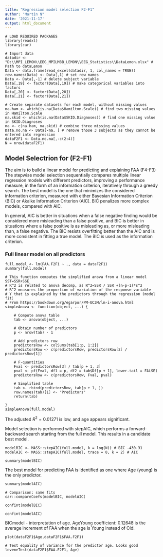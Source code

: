 ```yaml
---
title: "Regression model selection F2-F1"
author: "Martin N"
date: '2021-11-17'
output: html_document
---
```


```{r}
# LOAD REQUIRED PACKAGES
library(readxl)
library(car)

# Import data
datadir <- "D:\\MPI_LEMON\\EEG_MPILMBB_LEMON\\EEG_Statistics\\DataLemon.xlsx" # Path to dataLemon
Data <- data.frame(read_excel(datadir, 1, col_names = TRUE))
row.names(Data) <- Data[,1] # set row names
Data <- Data[,-1] # delete subject variable
Data[,19] <- factor(Data[,19]) # make categorical variables into factors
Data[,20] <- factor(Data[,20])
Data[,21] <- factor(Data[,21])

# Create separate datasets for each model, without missing values
na.ham <- which(is.na(Data$Hamilton.Scale)) # find two missing values in Hamilton.Scale
na.skid <- which(is.na(Data$SKID.Diagnoses)) # find one missing value in SKID.Diagnoses
na <- c(na.ham, na.skid) # combine three missing values
Data.no.na <- Data[-na, ] # remove those 3 subjects as they cannot be entered into regression
dataF2F1 <- Data.no.na[,-c(2:4)]
N = nrow(dataF2F1)
```
## Model Selectrion for (F2-F1)

The aim is to build a linear model for predicting and explaining FAA (F4-F3)
The stepwise model selection sequentially compares multiple linear regression models with different predictors, improving a performance measure, in the form of an information criterion, iteratively through a greedy search. The best model is the one that minimizes the considered information criterion, measured with either Bayesian Information Criterion (BIC) or Akaike Information Criterion (AIC). BIC penalizes more complex models, compared with AIC.

In general, AIC is better in situations when a false negative finding would be considered more misleading than a false positive, and BIC is better in situations where a false positive is as misleading as, or more misleading than, a false negative. The BIC resists overfitting better than the AIC and is more consistent in fitting a true model. The BIC is used as the information criterion.

### Full linear model on all predictors

```{r}
full.model <- lm(FAA.F2F1 ~ ., data = dataF2F1)
summary(full.model)
```

```{r}
# This function computes the simplified anova from a linear model SST=SSR+SSE
# R^2 is related to anova decomp, as R^2=SSR / SSR +(n-p-1)*s^2
# R^2 measures the proportion of variation of the response variable  
# Y that is explained by the predictors through the regression (model fit)
# From https://bookdown.org/egarpor/PM-UC3M/lm-i-anova.html
simpleAnova <- function(object, ...) {
    
    # Compute anova table
    tab <- anova(object, ...)
    
    # Obtain number of predictors
    p <- nrow(tab) - 1
    
    # Add predictors row
    predictorsRow <- colSums(tab[1:p, 1:2])
    predictorsRow <- c(predictorsRow, predictorsRow[2] / predictorsRow[1])
    
    # F-quantities
    Fval <- predictorsRow[3] / tab[p + 1, 3]
    pval <- pf(Fval, df1 = p, df2 = tab$Df[p + 1], lower.tail = FALSE)
    predictorsRow <- c(predictorsRow, Fval, pval)
    
    # Simplified table
    tab <- rbind(predictorsRow, tab[p + 1, ])
    row.names(tab)[1] <- "Predictors"
    return(tab)
    
}
simpleAnova(full.model)
```

The adjusted $R^{2}=0.01271$ is low, and age appears significant. 

Model selection is performed with stepAIC, which performs a forward-backward search starting from the full model. This results in a candidate best model.
```{r}
modelBIC <- MASS::stepAIC(full.model, k = log(N)) # BIC -430.31
modelAIC <- MASS::stepAIC(full.model, trace = 0, k = 2) # AIC 
```

```{r}
summary(modelBIC)
```

The best model for predicting FAA is identified as one where Age (young) is the only predictor.
```{r}
summary(modelAIC)
```

```{r}
# Comparison: same fits
car::compareCoefs(modelBIC, modelAIC)
```

```{r}
confint(modelBIC)
```
```{r}
confint(modelAIC)
```


BICmodel - interpretation of age.
AgeYoung coefficient: 0.12648 is the average increment of FAA when the age is Young instead of Old.
```{r}
plot(dataF2F1$Age,dataF2F1$FAA.F2F1)
```

```{r}
# Test equality of variance for the predictor age. Looks good
leveneTest(dataF2F1$FAA.F2F1, Age)
```

